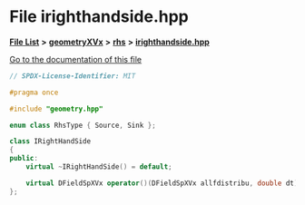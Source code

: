 

# File irighthandside.hpp

[**File List**](files.md) **>** [**geometryXVx**](dir_e51b496b46dd687775e46e0826614574.md) **>** [**rhs**](dir_53474cb30a3389ee74cb3186cae99ac0.md) **>** [**irighthandside.hpp**](irighthandside_8hpp.md)

[Go to the documentation of this file](irighthandside_8hpp.md)


```C++
// SPDX-License-Identifier: MIT

#pragma once

#include "geometry.hpp"

enum class RhsType { Source, Sink };

class IRightHandSide
{
public:
    virtual ~IRightHandSide() = default;

    virtual DFieldSpXVx operator()(DFieldSpXVx allfdistribu, double dt) const = 0;
};
```



